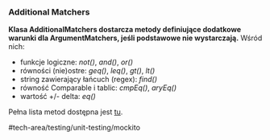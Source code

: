 ### Additional Matchers
**Klasa AdditionalMatchers dostarcza metody definiujące dodatkowe warunki dla ArgumentMatchers, jeśli podstawowe nie wystarczają.** Wśród nich:
- funkcje logiczne: _not()_, _and()_, _or()_
- równości (nie)ostre: _geq()_, _leq()_, _gt()_, _lt()_ 
- string zawierający łańcuch (regex): _find()_ 
- równość Comparable i tablic: _cmpEq()_, _aryEq()_ 
- wartość +/- delta: _eq()_

Pełna lista metod dostępna jest [tu](https://www.javadoc.io/doc/org.mockito/mockito-core/2.2.7/org/mockito/AdditionalMatchers.html).

#tech-area/testing/unit-testing/mockito 

